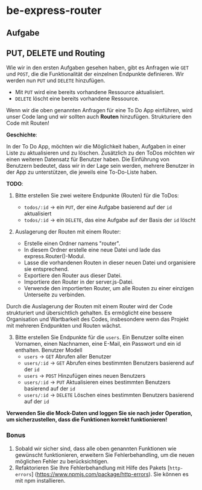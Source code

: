 # be-express-router

## Aufgabe

## PUT, DELETE und Routing
Wie wir in den ersten Aufgaben gesehen haben, gibt es Anfragen wie `GET` und `POST`, die die Funktionalität der einzelnen Endpunkte definieren. Wir werden nun `PUT` und `DELETE` hinzufügen.
  
  - Mit `PUT` wird eine bereits vorhandene Ressource aktualisiert.
  - `DELETE` löscht eine bereits vorhandene Ressource.

Wenn wir die oben genannten Anfragen für eine To Do App einführen, wird unser Code lang und wir sollten auch **Routen** hinzufügen. 
Strukturiere den Code mit Routen!


**Geschichte**: 

In der To Do App, möchten wir die Möglichkeit haben, Aufgaben in einer Liste zu aktualisieren und zu löschen. 
Zusätzlich zu den ToDos möchten wir einen weiteren Datensatz für Benutzer haben. 
Die Einführung von Benutzern bedeutet, dass wir in der Lage sein werden, mehrere Benutzer in der App zu unterstützen, die jeweils eine To-Do-Liste haben.


**TODO**:



1. Bitte erstellen Sie zwei weitere Endpunkte (Routen) für die ToDos:

   - `todos/:id` -> ein `PUT`, der eine Aufgabe basierend auf der `id` aktualisiert
   - `todos/:id` -> ein `DELETE`, das eine Aufgabe auf der Basis der `id` löscht


2. Auslagerung der Routen mit einem Router:

    - Erstelle einen Ordner namens "router".
    - In diesem Ordner erstelle eine neue Datei und lade das express.Router()-Modul.
    - Lasse die vorhandenen Routen in dieser neuen Datei und organisiere sie entsprechend.
    - Exportiere den Router aus dieser Datei.
    - Importiere den Router in der server.js-Datei.
    - Verwende den importierten Router, um alle Routen zu einer einzigen Unterseite zu verbinden.

Durch die Auslagerung der Routen mit einem Router wird der Code strukturiert und übersichtlich gehalten. Es ermöglicht eine bessere Organisation und Wartbarkeit des Codes, insbesondere wenn das Projekt mit mehreren Endpunkten und Routen wächst.


3. Bitte erstellen Sie Endpunkte für die `users`. Ein Benutzer sollte einen Vornamen, einen Nachnamen, eine E-Mail, ein Passwort und ein id enthalten.
      Benutzer Modell
      - `users` -> `GET` Abrufen aller Benutzer
      - `users/:id` -> `GET` Abrufen eines bestimmten Benutzers basierend auf der `id`
      - `users` -> `POST` Hinzufügen eines neuen Benutzers
      - `users/:id` -> `PUT` Aktualisieren eines bestimmten Benutzers basierend auf der `id`
      - `users/:id` -> `DELETE` Löschen eines bestimmten Benutzers basierend auf der `id`

**Verwenden Sie die Mock-Daten und loggen Sie sie nach jeder Operation, um sicherzustellen, dass die Funktionen korrekt funktionieren!**

### Bonus
1. Sobald wir sicher sind, dass alle oben genannten Funktionen wie gewünscht funktionieren, erweitern Sie Fehlerbehandling, um die neuen möglichen Fehler zu berücksichtigen.  
2. Refaktorieren Sie Ihre Fehlerbehandlung mit Hilfe des Pakets [`http-errors`] (https://www.npmjs.com/package/http-errors). Sie können es mit npm installieren.



